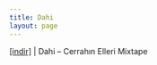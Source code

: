 ```yaml
---
title: Dahi
layout: page
---
```


<a href="https://cloud.mail.ru/public/7299df4856bc/Dahi%20-%20Cerrah%C4%B1n%20Elleri%20Mixtape" target="_blank">[indir]</a> | Dahi &#8211; Cerrahın Elleri Mixtape
